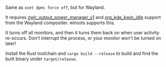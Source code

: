 Same as `xset dpms force off`, but for Wayland.

It requires [zwlr_output_power_manager_v1](https://wayland.app/protocols/wlr-output-power-management-unstable-v1) and [org_kde_kwin_idle](https://wayland.app/protocols/kde-idle) support from the Wayland compositer. wlroots supports this.

It turns off all monitors, and then it turns them back on when user activity re-occurs. Don't interrupt the process, or your monitor won't be turned on later!

Install the Rust toolchain and `cargo build --release` to build and find the built binary under `target/release`.
